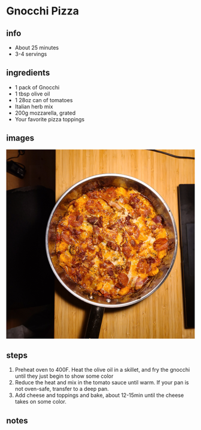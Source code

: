 # Gnocchi Pizza

## info
* About 25 minutes
* 3-4 servings

## ingredients
* 1 pack of Gnocchi
* 1 tbsp olive oil
* 1 28oz can of tomatoes
* Italian herb mix
* 200g mozzarella, grated
* Your favorite pizza toppings

## images
![](images/pizzagnocchi.jpg)

## steps
1. Preheat oven to 400F. Heat the olive oil in a skillet, and fry the gnocchi until they just begin to show some color
2. Reduce the heat and mix in the tomato sauce until warm. If your pan is not oven-safe, transfer to a deep pan.
3. Add cheese and toppings and bake, about 12-15min until the cheese takes on some color.

## notes

